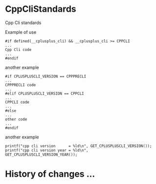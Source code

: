 # CppCliStandards
Cpp Cli standards

Example of use

```
#if defined(__cplusplus_cli) && __cplusplus_cli >= CPPCLI
...
Cpp Cli code
...
#endif
```

another example

```
#if CPLUSPLUSCLI_VERSION == CPPPRECLI
...
CPPPRECLI code
...
#elif CPLUSPLUSCLI_VERSION == CPPCLI
...
CPPCLI code
...
#else
...
other code
...
#endif
```

another example

```
printf("cpp cli version      = %ld\n", GET_CPLUSPLUSCLI_VERSION());
printf("cpp cli version year = %ld\n", GET_CPLUSPLUSCLI_VERSION_YEAR());
```


# History of changes ...
